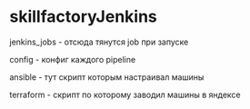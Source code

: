 # skillfactoryJenkins

jenkins_jobs - отсюда тянутся job при запуске

config - конфиг каждого pipeline

ansible - тут скрипт которым настраивал машины

terraform - скрипт по которому заводил машины в яндексе
